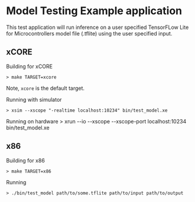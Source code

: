 # Model Testing Example application

This test application will run inference on a user specified TensorFLow Lite for Microcontrollers
model file (.tflite) using the user specified input.

## xCORE

Building for xCORE

    > make TARGET=xcore

Note, `xcore` is the default target.

Running with simulator

    > xsim --xscope "-realtime localhost:10234" bin/test_model.xe

Running on hardware
    > xrun --io --xscope --xscope-port localhost:10234 bin/test_model.xe

## x86

Building for x86

    > make TARGET=x86

Running

    > ./bin/test_model path/to/some.tflite path/to/input path/to/output
